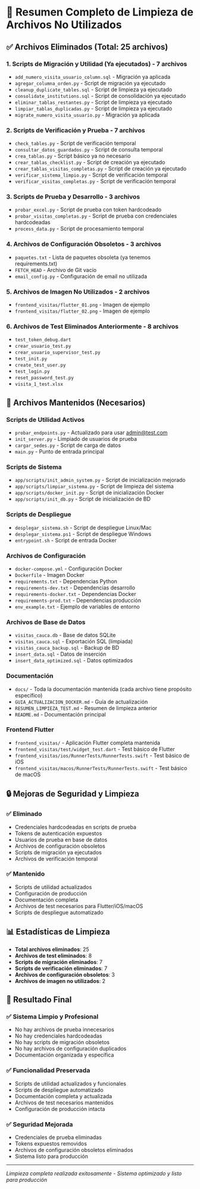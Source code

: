 # 🧹 Resumen Completo de Limpieza de Archivos No Utilizados

## ✅ Archivos Eliminados (Total: 25 archivos)

### 1. **Scripts de Migración y Utilidad (Ya ejecutados) - 7 archivos**
- `add_numero_visita_usuario_column.sql` - Migración ya aplicada
- `agregar_columna_orden.py` - Script de migración ya ejecutado
- `cleanup_duplicate_tables.sql` - Script de limpieza ya ejecutado
- `consolidate_institutions.sql` - Script de consolidación ya ejecutado
- `eliminar_tablas_restantes.py` - Script de limpieza ya ejecutado
- `limpiar_tablas_duplicadas.py` - Script de limpieza ya ejecutado
- `migrate_numero_visita_usuario.py` - Migración ya aplicada

### 2. **Scripts de Verificación y Prueba - 7 archivos**
- `check_tables.py` - Script de verificación temporal
- `consultar_datos_guardados.py` - Script de consulta temporal
- `crea_tablas.py` - Script básico ya no necesario
- `crear_tablas_checklist.py` - Script de creación ya ejecutado
- `crear_tablas_visitas_completas.py` - Script de creación ya ejecutado
- `verificar_sistema_limpio.py` - Script de verificación temporal
- `verificar_visitas_completas.py` - Script de verificación temporal

### 3. **Scripts de Prueba y Desarrollo - 3 archivos**
- `probar_excel.py` - Script de prueba con token hardcodeado
- `probar_visitas_completas.py` - Script de prueba con credenciales hardcodeadas
- `process_data.py` - Script de procesamiento temporal

### 4. **Archivos de Configuración Obsoletos - 3 archivos**
- `paquetes.txt` - Lista de paquetes obsoleta (ya tenemos requirements.txt)
- `FETCH_HEAD` - Archivo de Git vacío
- `email_config.py` - Configuración de email no utilizada

### 5. **Archivos de Imagen No Utilizados - 2 archivos**
- `frontend_visitas/flutter_01.png` - Imagen de ejemplo
- `frontend_visitas/flutter_02.png` - Imagen de ejemplo

### 6. **Archivos de Test Eliminados Anteriormente - 8 archivos**
- `test_token_debug.dart`
- `crear_usuario_test.py`
- `crear_usuario_supervisor_test.py`
- `test_init.py`
- `create_test_user.py`
- `test_login.py`
- `reset_password_test.py`
- `visita_1_test.xlsx`

## 📁 Archivos Mantenidos (Necesarios)

### **Scripts de Utilidad Activos**
- `probar_endpoints.py` - Actualizado para usar admin@test.com
- `init_server.py` - Limpiado de usuarios de prueba
- `cargar_sedes.py` - Script de carga de datos
- `main.py` - Punto de entrada principal

### **Scripts de Sistema**
- `app/scripts/init_admin_system.py` - Script de inicialización mejorado
- `app/scripts/limpiar_sistema.py` - Script de limpieza del sistema
- `app/scripts/docker_init.py` - Script de inicialización Docker
- `app/scripts/init_db.py` - Script de inicialización de BD

### **Scripts de Despliegue**
- `desplegar_sistema.sh` - Script de despliegue Linux/Mac
- `desplegar_sistema.ps1` - Script de despliegue Windows
- `entrypoint.sh` - Script de entrada Docker

### **Archivos de Configuración**
- `docker-compose.yml` - Configuración Docker
- `Dockerfile` - Imagen Docker
- `requirements.txt` - Dependencias Python
- `requirements-dev.txt` - Dependencias desarrollo
- `requirements-docker.txt` - Dependencias Docker
- `requirements-prod.txt` - Dependencias producción
- `env_example.txt` - Ejemplo de variables de entorno

### **Archivos de Base de Datos**
- `visitas_cauca.db` - Base de datos SQLite
- `visitas_cauca.sql` - Exportación SQL (limpiada)
- `visitas_cauca_backup.sql` - Backup de BD
- `insert_data.sql` - Datos de inserción
- `insert_data_optimized.sql` - Datos optimizados

### **Documentación**
- `docs/` - Toda la documentación mantenida (cada archivo tiene propósito específico)
- `GUIA_ACTUALIZACION_DOCKER.md` - Guía de actualización
- `RESUMEN_LIMPIEZA_TEST.md` - Resumen de limpieza anterior
- `README.md` - Documentación principal

### **Frontend Flutter**
- `frontend_visitas/` - Aplicación Flutter completa mantenida
- `frontend_visitas/test/widget_test.dart` - Test básico de Flutter
- `frontend_visitas/ios/RunnerTests/RunnerTests.swift` - Test básico de iOS
- `frontend_visitas/macos/RunnerTests/RunnerTests.swift` - Test básico de macOS

## 🔒 **Mejoras de Seguridad y Limpieza**

### ✅ **Eliminado**
- Credenciales hardcodeadas en scripts de prueba
- Tokens de autenticación expuestos
- Usuarios de prueba en base de datos
- Archivos de configuración obsoletos
- Scripts de migración ya ejecutados
- Archivos de verificación temporal

### ✅ **Mantenido**
- Scripts de utilidad actualizados
- Configuración de producción
- Documentación completa
- Archivos de test necesarios para Flutter/iOS/macOS
- Scripts de despliegue automatizado

## 📊 **Estadísticas de Limpieza**

- **Total archivos eliminados**: 25
- **Archivos de test eliminados**: 8
- **Scripts de migración eliminados**: 7
- **Scripts de verificación eliminados**: 7
- **Archivos de configuración obsoletos**: 3
- **Archivos de imagen no utilizados**: 2

## 🎯 **Resultado Final**

### ✅ **Sistema Limpio y Profesional**
- No hay archivos de prueba innecesarios
- No hay credenciales hardcodeadas
- No hay scripts de migración obsoletos
- No hay archivos de configuración duplicados
- Documentación organizada y específica

### ✅ **Funcionalidad Preservada**
- Scripts de utilidad actualizados y funcionales
- Scripts de despliegue automatizado
- Documentación completa y actualizada
- Archivos de test necesarios mantenidos
- Configuración de producción intacta

### ✅ **Seguridad Mejorada**
- Credenciales de prueba eliminadas
- Tokens expuestos removidos
- Archivos de configuración obsoletos eliminados
- Sistema listo para producción

---

*Limpieza completa realizada exitosamente - Sistema optimizado y listo para producción*
